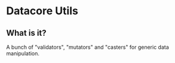 # Datacore Utils

## What is it?

A bunch of "validators", "mutators" and "casters" for generic data manipulation.

